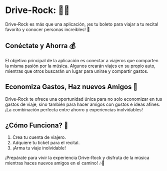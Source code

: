 # Drive-Rock: 🚗🤘

Drive-Rock es más que una aplicación, ¡es tu boleto para viajar a tu recital favorito y conocer personas increíbles! 🌟

## Conéctate y Ahorra 💰

El objetivo principal de la aplicación es conectar a viajeros que comparten la misma pasión por la música. Algunos crearán viajes en su propio auto, mientras que otros buscarán un lugar para unirse y compartir gastos.

## Economiza Gastos, Haz nuevos Amigos 🚀

Drive-Rock te ofrece una oportunidad única para no solo economizar en tus gastos de viaje, sino también para hacer amigos con gustos e ideas afines. ¡La combinación perfecta entre ahorro y experiencias inolvidables!

## ¿Cómo Funciona? 🎸

1. Crea tu cuenta de viajero.
2. Adquiere tu ticket para el recital.
3. ¡Arma tu viaje inolvidable!

¡Prepárate para vivir la experiencia Drive-Rock y disfruta de la música mientras haces nuevos amigos en el camino! 🎶🚗
